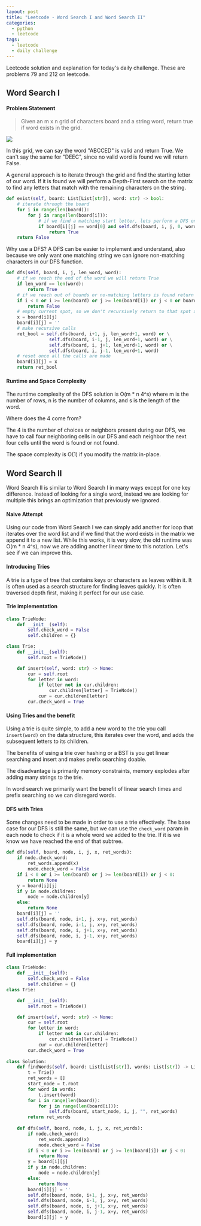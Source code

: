 ```yaml
---
layout: post
title: "Leetcode - Word Search I and Word Search II"
categories:
  - python
  - leetcode 
tags:
  - leetcode
  - daily challenge
---
```


Leetcode solution and explanation for today's daily challenge. These are problems 79 and 212 on leetcode.

## Word Search I

#### Problem Statement
> Given an m x n grid of characters board and a string word, return true if word exists in the grid.

![](https://assets.leetcode.com/uploads/2020/11/04/word2.jpg)

In this grid, we can say the word "ABCCED" is valid and return True. We can't say the same for "DEEC", since no valid word is found we will return False.

A general approach is to iterate through the grid and find the starting letter of our word. If it is found we will perform a Depth-First search on the matrix to find any letters that match with the remaining characters on the string.

```python
def exist(self, board: List[List[str]], word: str) -> bool:
    # iterate through the board
    for i in range(len(board)):
        for j in range(len(board[i])):
            # if we find a matching start letter, lets perform a DFS on the board.
            if board[i][j] == word[0] and self.dfs(board, i, j, 0, word):
                return True
    return False
```

Why use a DFS? A DFS can be easier to implement and understand, also because we only want one matching string we can ignore non-matching characters in our DFS function.

```python
def dfs(self, board, i, j, len_word, word):
    # if we reach the end of the word we will return True
    if len_word == len(word):
        return True
    # if we reach out of bounds or no-matching letters is found return false
    if i < 0 or i >= len(board) or j >= len(board[i]) or j < 0 or board[i][j] != word[len_word]:
        return False
    # empty current spot, so we don't recursively return to that spot and accidentally count it
    x = board[i][j]
    board[i][j] = ''
    # make recursive calls 
    ret_bool = self.dfs(board, i+1, j, len_word+1, word) or \
                self.dfs(board, i-1, j, len_word+1, word) or \
                self.dfs(board, i, j+1, len_word+1, word) or \
                self.dfs(board, i, j-1, len_word+1, word)
    # reset once all the calls are made
    board[i][j] = x
    return ret_bool
```

#### Runtime and Space Complexity
The runtime complexity of the DFS solution is O(m * n 4^s) where m is the number of rows, n is the number of columns, and s is the length of the word.

Where does the 4 come from?

The 4 is the number of choices or neighbors present during our DFS, we have to call four neighboring cells in our DFS and each neighbor the next four cells until the word is found or not found.

The space complexity is O(1) if you modify the matrix in-place.

## Word Search II

Word Search II is similar to Word Search I in many ways except for one key difference. Instead of looking for a single word, instead we are looking for multiple this brings an optimization that previously we ignored.

#### Naive Attempt

Using our code from Word Search I we can simply add another for loop that iterates over the word list and if we find that the word exists in the matrix we append it to a new list.
While this works, it is very slow, the old runtime was O(m * n 4^s), now we are adding another linear time to this notation. Let's see if we can improve this.

#### Introducing Tries

A trie is a type of tree that contains keys or characters as leaves within it. It is often used as a search structure for finding leaves quickly. It is often traversed depth first, making it perfect for our use case.

#### Trie implementation

```python
class TrieNode:
    def __init__(self):
        self.check_word = False
        self.children = {}

class Trie:
    def __init__(self):
        self.root = TrieNode()

    def insert(self, word: str) -> None:
        cur = self.root
        for letter in word:
            if letter not in cur.children:
                cur.children[letter] = TrieNode()
            cur = cur.children[letter]
        cur.check_word = True
```

#### Using Tries and the benefit

Using a trie is quite simple, to add a new word to the trie you call `insert(word)` on the data structure, this iterates over the word, and adds the subsequent letters to its children.

The benefits of using a trie over hashing or a BST is you get linear searching and insert and makes prefix searching doable. 

The disadvantage is primarily memory constraints, memory explodes after adding many strings to the trie.

In word search we primarily want the benefit of linear search times and prefix searching so we can disregard words.

#### DFS with Tries

Some changes need to be made in order to use a trie effectively. The base case for our DFS is still the same, but we can use the `check_word` param in each node to check if it is a whole word we added to the trie. If it is we know we have reached the end of that subtree.

```python
def dfs(self, board, node, i, j, x, ret_words):
    if node.check_word:
        ret_words.append(x)
        node.check_word = False
    if i < 0 or i >= len(board) or j >= len(board[i]) or j < 0:
        return None
    y = board[i][j]
    if y in node.children:
        node = node.children[y]
    else:
        return None
    board[i][j] = ''
    self.dfs(board, node, i+1, j, x+y, ret_words)
    self.dfs(board, node, i-1, j, x+y, ret_words) 
    self.dfs(board, node, i, j+1, x+y, ret_words)
    self.dfs(board, node, i, j-1, x+y, ret_words) 
    board[i][j] = y
```

#### Full implementation

```python
class TrieNode:
    def __init__(self):
        self.check_word = False
        self.children = {}
class Trie:

    def __init__(self):
        self.root = TrieNode()

    def insert(self, word: str) -> None:
        cur = self.root
        for letter in word:
            if letter not in cur.children:
                cur.children[letter] = TrieNode()
            cur = cur.children[letter]
        cur.check_word = True
        
class Solution:
    def findWords(self, board: List[List[str]], words: List[str]) -> List[str]:
        t = Trie()
        ret_words = []
        start_node = t.root
        for word in words:
            t.insert(word)
        for i in range(len(board)):
            for j in range(len(board[i])):
                self.dfs(board, start_node, i, j, "", ret_words)
        return ret_words
    
    def dfs(self, board, node, i, j, x, ret_words):
        if node.check_word:
            ret_words.append(x)
            node.check_word = False
        if i < 0 or i >= len(board) or j >= len(board[i]) or j < 0:
            return None
        y = board[i][j]
        if y in node.children:
            node = node.children[y]
        else:
            return None
        board[i][j] = ''
        self.dfs(board, node, i+1, j, x+y, ret_words)
        self.dfs(board, node, i-1, j, x+y, ret_words) 
        self.dfs(board, node, i, j+1, x+y, ret_words)
        self.dfs(board, node, i, j-1, x+y, ret_words) 
        board[i][j] = y
```